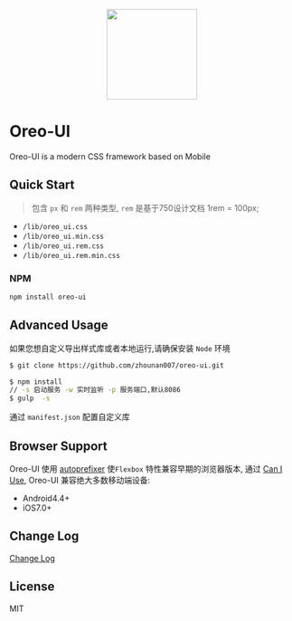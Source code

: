 <p align="center">
  <a href="https://zhounan007.github.io/oreo-ui/">
    <img width="160" src="http://owz1rt8et.bkt.clouddn.com/assets/oreo-ui.png">
  </a>
</p>

# Oreo-UI

Oreo-UI is a modern CSS framework based on Mobile



## Quick Start

> 包含 `px` 和 `rem` 两种类型, `rem` 是基于750设计文档 1rem = 100px;

- `/lib/oreo_ui.css` 
- `/lib/oreo_ui.min.css` 
- `/lib/oreo_ui.rem.css`
- `/lib/oreo_ui.rem.min.css` 

### NPM
```bash
npm install oreo-ui
```

## Advanced Usage

如果您想自定义导出样式库或者本地运行,请确保安装 `Node` 环境

```bash
$ git clone https://github.com/zhounan007/oreo-ui.git

$ npm install
// -s 启动服务 -w 实时监听 -p 服务端口,默认8086
$ gulp  -s  

```
通过 `manifest.json` 配置自定义库


## Browser Support

Oreo-UI  使用 [autoprefixer](https://github.com/postcss/autoprefixer) 使`Flexbox` 特性兼容早期的浏览器版本, 通过 [Can I Use](https://caniuse.com/), Oreo-UI 兼容绝大多数移动端设备:
- Android4.4+
- iOS7.0+

## Change Log

[Change Log](./docs/CHANGELOG.md)


## License

MIT